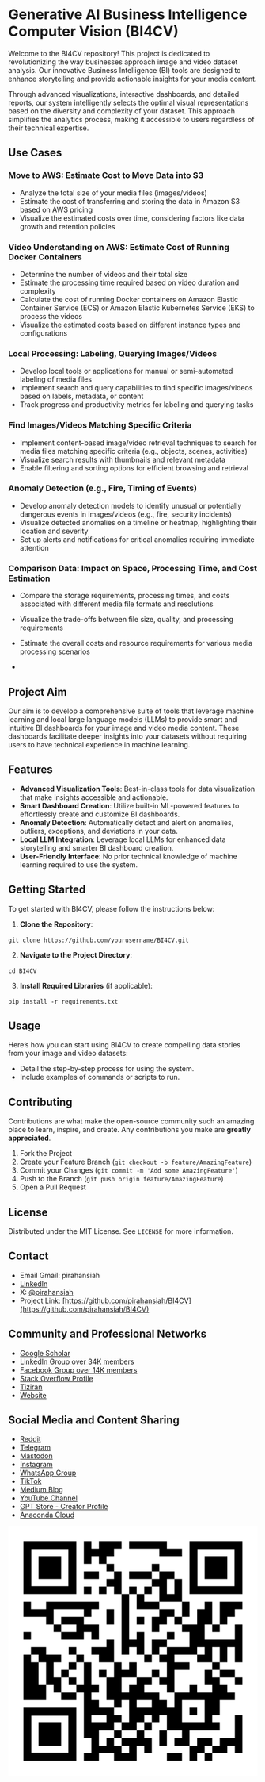 # Generative AI Business Intelligence Computer Vision (BI4CV)

Welcome to the BI4CV repository! This project is dedicated to revolutionizing the way businesses approach image and video dataset analysis. Our innovative Business Intelligence (BI) tools are designed to enhance storytelling and provide actionable insights for your media content.

Through advanced visualizations, interactive dashboards, and detailed reports, our system intelligently selects the optimal visual representations based on the diversity and complexity of your dataset. This approach simplifies the analytics process, making it accessible to users regardless of their technical expertise.

## Use Cases 

### Move to AWS: Estimate Cost to Move Data into S3
- Analyze the total size of your media files (images/videos)
- Estimate the cost of transferring and storing the data in Amazon S3 based on AWS pricing
- Visualize the estimated costs over time, considering factors like data growth and retention policies

### Video Understanding on AWS: Estimate Cost of Running Docker Containers
- Determine the number of videos and their total size
- Estimate the processing time required based on video duration and complexity
- Calculate the cost of running Docker containers on Amazon Elastic Container Service (ECS) or Amazon Elastic Kubernetes Service (EKS) to process the videos
- Visualize the estimated costs based on different instance types and configurations

### Local Processing: Labeling, Querying Images/Videos
- Develop local tools or applications for manual or semi-automated labeling of media files
- Implement search and query capabilities to find specific images/videos based on labels, metadata, or content
- Track progress and productivity metrics for labeling and querying tasks

### Find Images/Videos Matching Specific Criteria
- Implement content-based image/video retrieval techniques to search for media files matching specific criteria (e.g., objects, scenes, activities)
- Visualize search results with thumbnails and relevant metadata
- Enable filtering and sorting options for efficient browsing and retrieval

### Anomaly Detection (e.g., Fire, Timing of Events)
- Develop anomaly detection models to identify unusual or potentially dangerous events in images/videos (e.g., fire, security incidents)
- Visualize detected anomalies on a timeline or heatmap, highlighting their location and severity
- Set up alerts and notifications for critical anomalies requiring immediate attention

### Comparison Data: Impact on Space, Processing Time, and Cost Estimation
- Compare the storage requirements, processing times, and costs associated with different media file formats and resolutions
- Visualize the trade-offs between file size, quality, and processing requirements
- Estimate the overall costs and resource requirements for various media processing scenarios

- 

## Project Aim

Our aim is to develop a comprehensive suite of tools that leverage machine learning and local large language models (LLMs) to provide smart and intuitive BI dashboards for your image and video media content. These dashboards facilitate deeper insights into your datasets without requiring users to have technical experience in machine learning.

## Features

- **Advanced Visualization Tools**: Best-in-class tools for data visualization that make insights accessible and actionable.
- **Smart Dashboard Creation**: Utilize built-in ML-powered features to effortlessly create and customize BI dashboards.
- **Anomaly Detection**: Automatically detect and alert on anomalies, outliers, exceptions, and deviations in your data.
- **Local LLM Integration**: Leverage local LLMs for enhanced data storytelling and smarter BI dashboard creation.
- **User-Friendly Interface**: No prior technical knowledge of machine learning required to use the system.

## Getting Started

To get started with BI4CV, please follow the instructions below:

1. **Clone the Repository**:

`git clone https://github.com/yourusername/BI4CV.git`

2. **Navigate to the Project Directory**:

`cd BI4CV`

3. **Install Required Libraries** (if applicable):

`pip install -r requirements.txt`


## Usage

Here’s how you can start using BI4CV to create compelling data stories from your image and video datasets:
- Detail the step-by-step process for using the system.
- Include examples of commands or scripts to run.

## Contributing

Contributions are what make the open-source community such an amazing place to learn, inspire, and create. Any contributions you make are **greatly appreciated**.

1. Fork the Project
2. Create your Feature Branch (`git checkout -b feature/AmazingFeature`)
3. Commit your Changes (`git commit -m 'Add some AmazingFeature'`)
4. Push to the Branch (`git push origin feature/AmazingFeature`)
5. Open a Pull Request

## License

Distributed under the MIT License. See `LICENSE` for more information.

## Contact

- Email Gmail: pirahansiah
- [LinkedIn](https://www.linkedin.com/in/pirahansiah/)
- X: [@pirahansiah](https://x.com/pirahansiah)
- Project Link: [https://github.com/pirahansiah/BI4CV](https://github.com/pirahansiah/BI4CV)

## Community and Professional Networks
- [Google Scholar](https://scholar.google.com/citations?user=GvCEy4QAAAAJ&hl=en)
- [LinkedIn Group over 34K members](https://www.linkedin.com/groups/10320678/)
- [Facebook Group over 14K members](https://www.facebook.com/groups/computervisiondeeplearning)
- [Stack Overflow Profile](https://stackoverflow.com/users/3533188/farshid-pirahansiah)
- [Tiziran](https://www.tiziran.com/)
- [Website](https://pirahansiah.com/)

## Social Media and Content Sharing

- [Reddit](https://www.reddit.com/user/pirahansiah/)
- [Telegram](https://t.me/computer_vision_llm)
- [Mastodon](https://mastodon.social/@pirahansiah)
- [Instagram](https://www.instagram.com/computer_vision_deep_learning/)
- [WhatsApp Group](https://chat.whatsapp.com/COguUhOlNprFIjjaHTRppW)
- [TikTok](https://www.tiktok.com/@pirahansiah)
- [Medium Blog](https://medium.com/@pirahansiah)
- [YouTube Channel](https://www.youtube.com/@ComputerVisionDeepLearning)
- [GPT Store - Creator Profile](https://gptstore.ai/creators/user-bXM5WI8Cx4fppw1EEywZj2ZV)
- [Anaconda Cloud](https://anaconda.cloud/share/notebooks/b3402347-efbb-4a92-b754-fe8195b8ad63/overview)


![BI4CV](/BI4CV/BI4CV.png "BI4CV")
